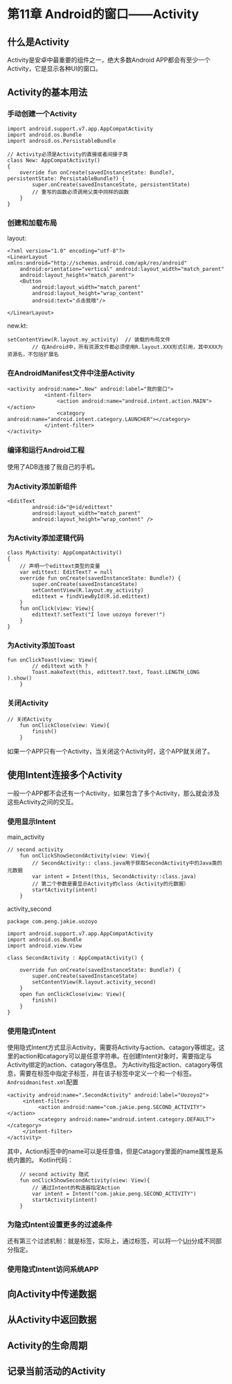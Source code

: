 # 第11章 Android的窗口——Activity
## 什么是Activity
Activity是安卓中最重要的组件之一，绝大多数Android APP都会有至少一个Activity，它是显示各种UI的窗口。
## Activity的基本用法
### 手动创建一个Activity
```
import android.support.v7.app.AppCompatActivity
import android.os.Bundle
import android.os.PersistableBundle

// Activity必须是Activity的直接或者间接子类
class New: AppCompatActivity()
{
    override fun onCreate(savedInstanceState: Bundle?, persistentState: PersistableBundle?) {
        super.onCreate(savedInstanceState, persistentState)
        // 重写的函数必须调用父类中同样的函数
    }
}
```
### 创建和加载布局
layout:
```
<?xml version="1.0" encoding="utf-8"?>
<LinearLayout xmlns:android="http://schemas.android.com/apk/res/android"
    android:orientation="vertical" android:layout_width="match_parent"
    android:layout_height="match_parent">
    <Button
        android:layout_width="match_parent"
        android:layout_height="wrap_content"
        android:text="点击我哦"/>

</LinearLayout>
```
new.kt:
```
setContentView(R.layout.my_activity)  // 装载的布局文件
        // 在Android中，所有资源文件都必须使用R.layout.XXX形式引用，其中XXX为资源名，不包括扩展名
```
### 在AndroidManifest文件中注册Activity
```
<activity android:name=".New" android:label="我的窗口">
            <intent-filter>
                <action android:name="android.intent.action.MAIN"></action>
                <category android:name="android.intent.category.LAUNCHER"></category>
            </intent-filter>
</activity>
```
### 编译和运行Android工程
使用了ADB连接了我自己的手机。
### 为Activity添加新组件
```
<EditText
        android:id="@+id/edittext"
        android:layout_width="match_parent"
        android:layout_height="wrap_content" />
```
### 为Activity添加逻辑代码
```
class MyActivity: AppCompatActivity()
{
    // 声明一个edittext类型的变量
    var edittext: EditText? = null
    override fun onCreate(savedInstanceState: Bundle?) {
        super.onCreate(savedInstanceState)
        setContentView(R.layout.my_activity)
        edittext = findViewById(R.id.edittext)
    }
    fun onClick(view: View){
        edittext?.setText("I love uozoyo forever!")
    }
}
```
### 为Activity添加Toast
```
fun onClickToast(view: View){
        // edittext with ?
        Toast.makeText(this, edittext?.text, Toast.LENGTH_LONG ).show()
    }
```
### 关闭Activity
```
// 关闭Activity
    fun onClickClose(view: View){
        finish()
    }
```
如果一个APP只有一个Activity，当关闭这个Activity时，这个APP就关闭了。
## 使用Intent连接多个Activity
一般一个APP都不会还有一个Activity，如果包含了多个Activity，那么就会涉及这些Activity之间的交互。
### 使用显示Intent
main_activity
```
// second activity
    fun onClickShowSecondActivity(view: View){
        // SecondActivity:: class.java用于获取SecondActivity中的Java类的元数据
        var intent = Intent(this, SecondActivity::class.java)
        // 第二个参数是要显示Activity的class（Activity的元数据）
        startActivity(intent)
    }
```
activity_second
```
package com.peng.jakie.uozoyo

import android.support.v7.app.AppCompatActivity
import android.os.Bundle
import android.view.View

class SecondActivity : AppCompatActivity() {

    override fun onCreate(savedInstanceState: Bundle?) {
        super.onCreate(savedInstanceState)
        setContentView(R.layout.activity_second)
    }
    open fun onClickClose(view: View){
        finish()
    }
}
```
### 使用隐式Intent
使用隐式Intent方式显示Activity，需要将Activity与action、catagory等绑定。这里的action和catagory可以是任意字符串。在创建Intent对象时，需要指定与Activity绑定的action、catagory等信息。
为Activity指定action、catagory等信息，需要在<activity>标签中指定<intent-filter>子标签，并在该子标签中定义一个<action>和一个<catagory>标签。
`Androidmanifest.xml`配置
```
<activity android:name=".SecondActivity" android:label="Uozoyo2">
     <intent-filter>
          <action android:name="com.jakie.peng.SECOND_ACTIVITY"></action>
          <category android:name="android.intent.category.DEFAULT"></category>
     </intent-filter>
</activity>    
```
其中，Action标签中的name可以是任意值，但是Catagory里面的name属性是系统内置的。
Kotlin代码：
```
    // second activity 隐式
    fun onClickShowSecondActivity(view: View){
        // 通过Intent的构造器指定Action
        var intent = Intent("com.jakie.peng.SECOND_ACTIVITY")
        startActivity(intent)
    }
```
### 为隐式Intent设置更多的过滤条件
还有第三个过滤机制：就是<Data>标签，实际上，通过<data>标签，可以将一个[Uri](https://baike.baidu.com/item/URI/2901761?fr=aladdin)分成不同部分指定。
### 使用隐式Intent访问系统APP

## 向Activity中传递数据

## 从Activity中返回数据

## Activity的生命周期

## 记录当前活动的Activity
